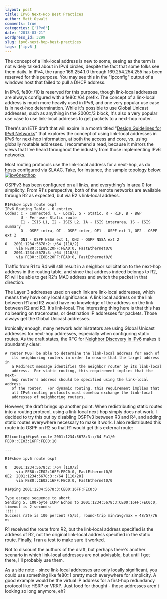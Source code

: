 ```yaml
---
layout: post
title: IPv6 Next-Hop Best Practices
author: Matt Oswalt
comments: true
categories: ['IPv6']
date: "2013-03-21"
wordpress_id: 3299
slug: ipv6-next-hop-best-practices
tags: ['ipv6']
---
```



The concept of a link-local address is new to some, seeing as the term is not widely talked about in IPv4 circles, despite the fact that some folks see them daily. In IPv4, the range 169.254.1.0 through 169.254.254.255 has been reserved for this purpose. You may see this in the "ipconfig" output of a windows host that failed to pull a DHCP address.

In IPv6, fe80::/10 is reserved for this purpose, though link-local addresses are always configured with a fe80::/64 prefix. The concept of a link-local address is much more heavily used in IPv6, and one very popular use case is in next-hop determination. While it's possible to use Global Unicast addresses, such as anything in the 2000::/3 block, it's also a very popular use case to use link-local addreses to get packets to a next-hop router.

There's an IETF draft that will expire in a month titled "[Design Guidelines for IPv6 Networks](http://tools.ietf.org/html/draft-matthews-v6ops-design-guidelines-01)" that explores the concept of using link-local addresses in IPv6 for next-hop information, at both the access and core, vs. using globally routable addresses. I recommend a read, because it mirrors the views that I've heard throughout the industry from those implementing IPv6 networks.

Most routing protocols use the link-local address for a next-hop, as do hosts configured via SLAAC. Take, for instance, the sample topology below:
[![ipv6nexthop](/assets/2013/03/ipv6nexthop.png)](/assets/2013/03/ipv6nexthop.png)

OSPFv3 has been configured on all links, and everything's in area 0 for simplicity. From R1's perspective, both of the remote networks are available through R2 as expected, but via R2's link-local address.
    
    R1#show ipv6 route ospf
    IPv6 Routing Table - 6 entries
    Codes: C - Connected, L - Local, S - Static, R - RIP, B - BGP
           U - Per-user Static route
           I1 - ISIS L1, I2 - ISIS L2, IA - ISIS interarea, IS - ISIS summary
           O - OSPF intra, OI - OSPF inter, OE1 - OSPF ext 1, OE2 - OSPF ext 2
           ON1 - OSPF NSSA ext 1, ON2 - OSPF NSSA ext 2
    O   2001:1234:5678:2::/64 [110/2]
         via FE80::CE0B:20FF:FEA0:0, FastEthernet0/0
    O   2001:1234:5678:3::/64 [110/3]
         via FE80::CE0B:20FF:FEA0:0, FastEthernet0/0

Traffic from R1 to R4 will still result in a neighbor solicitation to the next-hop address in the routing table, and since that address indeed belongs to R2, R1 will be able to get R2's MAC address and switch the packet in that direction.

The Layer 3 addresses used on each link are link-local addresses, which means they have only local significance. A link local address on the link between R1 and R2 would have no knowledge of the address on the link between R2 and R3. It's link-local. The interesting thing here is that this has no bearing on traceroutes, or destination IP addresses for packets. Those always get the Global Unicast addresses.

Ironically enough, many network administrators are using Global Unicast addresses for next-hop addresses, especially when configuring static routes. As the draft states, the RFC for [Neighbor Discovery in IPv6](http://tools.ietf.org/html/rfc4861#section-8) makes it abundantly clear:

    A router MUST be able to determine the link-local address for each of
       its neighboring routers in order to ensure that the target address in
       a Redirect message identifies the neighbor router by its link-local
       address.  For static routing, this requirement implies that the next-
       hop router's address should be specified using the link-local address
       of the router.  For dynamic routing, this requirement implies that
       all IPv6 routing protocols must somehow exchange the link-local
       addresses of neighboring routers.

However, the draft brings up another point. When redistributing static routes into a routing protocol, using a link-local next-hop simply does not work. I decided to try this out by disabling OSPFv3 between R3 and R4, and adding static routes everywhere necessary to make it work. I also redistributed this route into OSPF on R2 so that R1 would get this external route:
    
    R2(config)#ipv6 route 2001:1234:5678:3::/64 Fa1/0 FE80::CE03:16FF:FEC0:10

    ---

    R1#show ipv6 route ospf
    
    O   2001:1234:5678:2::/64 [110/2]
         via FE80::CE02:16FF:FEC0:0, FastEthernet0/0
    OE2  2001:1234:5678:3::/64 [110/20]
         via FE80::CE02:16FF:FEC0:0, FastEthernet0/0
    
    R1#ping 2001:1234:5678:3:CE00:16FF:FEC0:0
    
    Type escape sequence to abort.
    Sending 5, 100-byte ICMP Echos to 2001:1234:5678:3:CE00:16FF:FEC0:0, timeout is 2 seconds:
    !!!!!
    Success rate is 100 percent (5/5), round-trip min/avg/max = 48/57/76 ms

R1 received the route from R2, but the link-local address specified is the address of R2, not the original link-local address specified in the static route. Finally, I ran a test to make sure it worked.

Not to discount the authors of the draft, but perhaps there's another scenario in which link-local addresses are not advisable, but until I get there, I'll probably use them.

As a side note - since link-local addresses are only locally significant, you could use something like fe80::1 pretty much everywhere for simplicity. A good example would be the virtual IP address for a first-hop redundancy protocol like HSRP or VRRP. Just food for thought - those addresses aren't looking so long anymore, eh?
